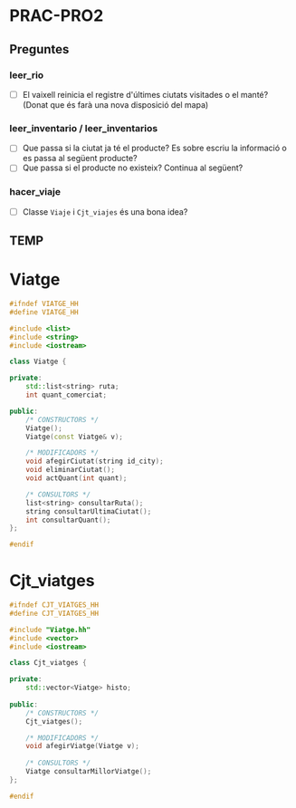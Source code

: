 # PRAC-PRO2
## Preguntes
### leer_rio
- [ ] El vaixell reinicia el registre d'últimes ciutats visitades o el manté? (Donat que és farà una nova disposició del mapa)

### leer_inventario / leer_inventarios
- [ ] Que passa si la ciutat ja té el producte? Es sobre escriu la informació o es passa al següent producte?
- [ ] Que passa si el producte no existeix? Continua al següent?

### hacer_viaje
- [ ] Classe `Viaje` i `Cjt_viajes` és una bona idea?

## TEMP
# Viatge
```c++
#ifndef VIATGE_HH
#define VIATGE_HH

#include <list>
#include <string>
#include <iostream>

class Viatge {

private:
	std::list<string> ruta;
	int quant_comerciat;

public:
	/* CONSTRUCTORS */
	Viatge();
	Viatge(const Viatge& v);

	/* MODIFICADORS */
	void afegirCiutat(string id_city);
	void eliminarCiutat();
	void actQuant(int quant);

	/* CONSULTORS */
	list<string> consultarRuta();
	string consultarUltimaCiutat();
	int consultarQuant();
};

#endif
```

# Cjt_viatges
```c++
#ifndef CJT_VIATGES_HH
#define CJT_VIATGES_HH

#include "Viatge.hh"
#include <vector>
#include <iostream>

class Cjt_viatges {

private:
	std::vector<Viatge> histo;
	
public:
	/* CONSTRUCTORS */
	Cjt_viatges();

	/* MODIFICADORS */
	void afegirViatge(Viatge v);
	
	/* CONSULTORS */
	Viatge consultarMillorViatge();
};

#endif
```
